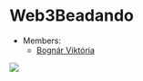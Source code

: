 # Web3Beadando

*	Members:
	* <a href="https://github.com/apalosaa4">Bognár Viktória</a>



<a href="https://github.com/apalosaa4/Web3Beadando/graphs/contributors">
  <img src="https://contrib.rocks/image?repo=apalosaa4/Web3Beadando"/>
</a>
